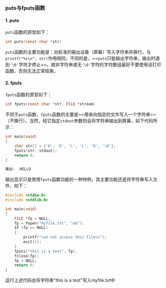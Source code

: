 ### puts与fputs函数

#### 1.  puts

`puts`函数的原型如下：

```c
int puts(const char *str)
```

`puts`函数的主要功能是：向标准的输出设备（屏幕）写入字符串并换行，与`printf("%s\n", str)`作用相同，不同的是，==`puts`只能输出字符串，输出时遇到`'\0'`字符才停止==。故非字符串或无`'\0'`字符的字符数组最好不要使用该打印函数，否则无法正常结束。



#### 2.  fputs

`fputs`函数的原型如下：

```c
int fputs(const char *str, FILE *stream)
```

不同于`puts`函数，`fputs`函数的主要是==用来向指定的文件写入一个字符串==（不换行）。当然，给它指定`stdout`参数则会将字符串输出到屏幕，如下代码所示：

```c
int main(void)
{
    char str[] = {'H', 'E', 'L', 'L', 'O', '\0'};
    fputs(str, stdout);
    return 0;
}

输出:  HELLO
```

输出显示只是使用`fputs`函数功能的一种特例，其主要功能还是将字符串写入文件，如下：

```c
#include <stdio.h>
#include <stdlib.h>

int main(void)
{
    FILE *fp = NULL;
    fp = fopen("myfile.txt", "wb");
    if (fp == NULL)
    {
        printf("can not access this file\n");
        exit(1);
    }
    fputs("this is a test", fp);
    fclose(fp);
    fp = NULL;
    return 0;
}
```

运行上述代码会将字符串"this is a test"写入myfile.txt中